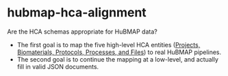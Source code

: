 # hubmap-hca-alignment
Are the HCA schemas appropriate for HuBMAP data?

- The first goal is to map the five high-level HCA entities
([Projects, Biomaterials, Protocols, Processes, and Files](https://github.com/HumanCellAtlas/metadata-schema/blob/master/docs/structure.md))
to real HuBMAP pipelines. 
- The second goal is to continue the mapping at a low-level, and actually fill in valid JSON documents.
